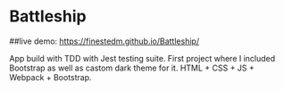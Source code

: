 # Battleship

##live demo: https://finestedm.github.io/Battleship/

App build with TDD with Jest testing suite. 
First project where I included Bootstrap as well as castom dark theme for it. 
HTML + CSS + JS + Webpack + Bootstrap. 
